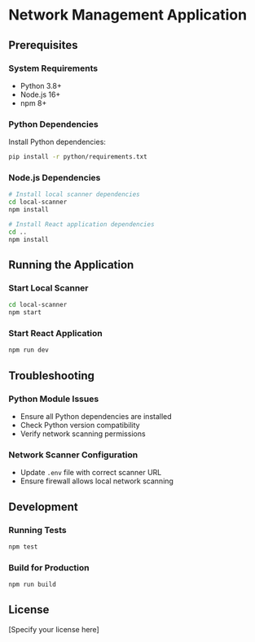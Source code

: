 
# Network Management Application

## Prerequisites

### System Requirements
- Python 3.8+
- Node.js 16+
- npm 8+

### Python Dependencies
Install Python dependencies:
```bash
pip install -r python/requirements.txt
```

### Node.js Dependencies
```bash
# Install local scanner dependencies
cd local-scanner
npm install

# Install React application dependencies
cd ..
npm install
```

## Running the Application

### Start Local Scanner
```bash
cd local-scanner
npm start
```

### Start React Application
```bash
npm run dev
```

## Troubleshooting

### Python Module Issues
- Ensure all Python dependencies are installed
- Check Python version compatibility
- Verify network scanning permissions

### Network Scanner Configuration
- Update `.env` file with correct scanner URL
- Ensure firewall allows local network scanning

## Development

### Running Tests
```bash
npm test
```

### Build for Production
```bash
npm run build
```

## License
[Specify your license here]
